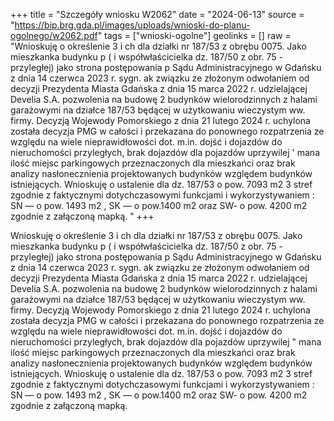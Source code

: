 +++
title = "Szczegóły wniosku W2062"
date = "2024-06-13"
source = "https://bip.brg.gda.pl/images/uploads/wnioski-do-planu-ogolnego/w2062.pdf"
tags = ["wnioski-ogolne"]
geolinks = []
raw = "Wnioskuję o określenie 3 i ch dla działki nr 187/53 z obrębu 0075. Jako mieszkanka budynku p ( i współwłaścicielka dz. 187/50 z obr. 75 -przyległej) jako strona postępowania p Sądu Administracyjnego w Gdańsku z dnia 14 czerwca 2023 r. sygn. ak związku ze złożonym odwołaniem od decyzji Prezydenta Miasta Gdańska z dnia 15 marca 2022 r. udzielającej Develia S.A. pozwolenia na budowę 2 budynków wielorodzinnych z halami garażowymi na działce 187/53 będącej w użytkowaniu wieczystym ww. firmy. Decyzją Wojewody Pomorskiego z dnia 21 lutego 2024 r. uchylona została decyzja PMG w całości i przekazana do ponownego rozpatrzenia ze względu na wiele nieprawidłowości dot. m.in. dojść i dojazdów do nieruchomości przyległych, brak dojazdów dla pojazdów uprzywilej ' mana ilość miejsc parkingowych przeznaczonych dla mieszkańci oraz brak analizy nasłonecznienia projektowanych budynków względem budynków istniejących. Wnioskuję o ustalenie dla dz. 187/53 o pow. 7093 m2 3 stref zgodnie z faktycznymi dotychczasowymi funkcjami i wykorzystywaniem : SN — o pow. 1493 m2 , SK — o pow.1400 m2 oraz SW- o pow. 4200 m2 zgodnie z załączoną mapką. "
+++

Wnioskuję o określenie 3 i ch dla działki nr 187/53 z obrębu 0075. Jako
mieszkanka budynku p ( i współwłaścicielka dz. 187/50 z obr. 75 -przyległej)
jako strona postępowania p Sądu Administracyjnego w
Gdańsku z dnia 14 czerwca 2023 r. sygn. ak związku ze złożonym odwołaniem
od decyzji Prezydenta Miasta Gdańska z dnia 15 marca 2022 r. udzielającej Develia S.A.
pozwolenia na budowę 2 budynków wielorodzinnych z halami garażowymi na działce 187/53
będącej w użytkowaniu wieczystym ww. firmy. Decyzją Wojewody Pomorskiego z dnia 21 lutego
2024 r. uchylona została decyzja PMG w całości i przekazana do ponownego rozpatrzenia ze
względu na wiele nieprawidłowości dot. m.in. dojść i dojazdów do nieruchomości przyległych, brak
dojazdów dla pojazdów uprzywilej " mana ilość miejsc parkingowych
przeznaczonych dla mieszkańci oraz brak analizy nasłonecznienia
projektowanych budynków względem budynków istniejących. Wnioskuję o ustalenie dla dz. 187/53
o pow. 7093 m2 3 stref zgodnie z faktycznymi dotychczasowymi funkcjami i wykorzystywaniem : SN
— o pow. 1493 m2 , SK — o pow.1400 m2 oraz SW- o pow. 4200 m2 zgodnie z załączoną mapką.



